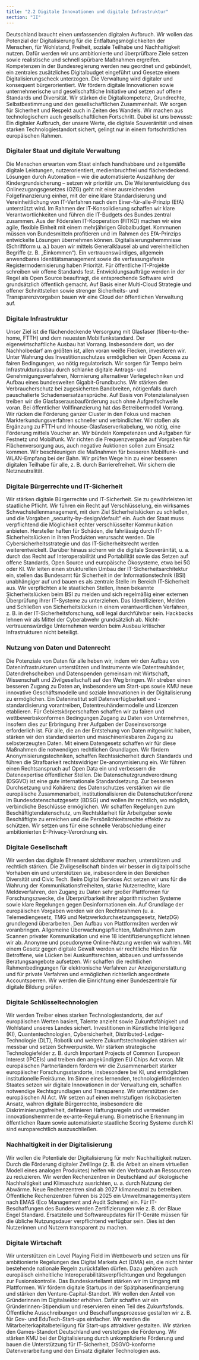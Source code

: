 ```yaml
---
title: "2.2 Digitale Innovationen und digitale Infrastruktur"
section: "II"
---
```


Deutschland braucht einen umfassenden digitalen Aufbruch. Wir wollen das Potenzial der Digitalisierung für die Entfaltungsmöglichkeiten der Menschen, für Wohlstand, Freiheit, soziale Teilhabe und Nachhaltigkeit nutzen. Dafür werden wir uns ambitionierte und überprüfbare Ziele setzen sowie realistische und schnell spürbare Maßnahmen ergreifen. Kompetenzen in der Bundesregierung werden neu geordnet und gebündelt, ein zentrales zusätzliches Digitalbudget eingeführt und Gesetze einem Digitalisierungscheck unterzogen. Die Verwaltung wird digitaler und konsequent bürgerorientiert. Wir fördern digitale Innovationen sowie unternehmerische und gesellschaftliche Initiative und setzen auf offene Standards und Diversität. Wir stärken die Digitalkompetenz, Grundrechte, Selbstbestimmung und den gesellschaftlichen Zusammenhalt. Wir sorgen für Sicherheit und Respekt auch in Zeiten des Wandels. Wir machen aus technologischem auch gesellschaftlichen Fortschritt. Dabei ist uns bewusst: Ein digitaler Aufbruch, der unsere Werte, die digitale Souveränität und einen starken Technologiestandort sichert, gelingt nur in einem fortschrittlichen europäischen Rahmen.

### Digitaler Staat und digitale Verwaltung

Die Menschen erwarten vom Staat einfach handhabbare und zeitgemäße digitale Leistungen, nutzerorientiert, medienbruchfrei und flächendeckend. Lösungen durch Automation – wie die automatisierte Auszahlung der Kindergrundsicherung – setzen wir prioritär um. Die Weiterentwicklung des Onlinezugangsgesetzes (OZG) geht mit einer ausreichenden Folgefinanzierung einher, mit der eine klare Standardisierung und Vereinheitlichung von IT-Verfahren nach dem Einer-für-alle-Prinzip (EfA) unterstützt wird. Im Rahmen der IT-Konsolidierung schaffen wir klare Verantwortlichkeiten und führen die IT-Budgets des Bundes zentral zusammen. Aus der Föderalen IT-Kooperation (FITKO) machen wir eine agile, flexible Einheit mit einem mehrjährigen Globalbudget. Kommunen müssen von Bundesmitteln profitieren und im Rahmen des EfA-Prinzips entwickelte Lösungen übernehmen können. Digitalisierungshemmnisse (Schriftform u. a.) bauen wir mittels Generalklausel ab und vereinheitlichen Begriffe (z. B. „Einkommen“). Ein vertrauenswürdiges, allgemein anwendbares Identitätsmanagement sowie die verfassungsfeste Registermodernisierung haben Priorität. Für öffentliche IT-Projekte schreiben wir offene Standards fest. Entwicklungsaufträge werden in der Regel als Open Source beauftragt, die entsprechende Software wird grundsätzlich öffentlich gemacht. Auf Basis einer Multi-Cloud Strategie und offener Schnittstellen sowie strenger Sicherheits- und Transparenzvorgaben bauen wir eine Cloud der öffentlichen Verwaltung auf.

### Digitale Infrastruktur

Unser Ziel ist die flächendeckende Versorgung mit Glasfaser (fiber-to-the-home, FTTH) und dem neuesten Mobilfunkstandard. Der eigenwirtschaftliche Ausbau hat Vorrang. Insbesondere dort, wo der Nachholbedarf am größten ist, allen voran weiße Flecken, investieren wir. Unter Wahrung des Investitionsschutzes ermöglichen wir Open Access zu fairen Bedingungen, wo nötig regulatorisch. Wir sorgen für Tempo beim Infrastrukturausbau durch schlanke digitale Antrags- und Genehmigungsverfahren, Normierung alternativer Verlegetechniken und Aufbau eines bundesweiten Gigabit-Grundbuchs. Wir stärken den Verbraucherschutz bei zugesicherten Bandbreiten, nötigenfalls durch pauschalierte Schadensersatzansprüche. Auf Basis von Potenzialanalysen treiben wir die Glasfaserausbauförderung auch ohne Aufgreifschwelle voran. Bei öffentlicher Vollfinanzierung hat das Betreibermodell Vorrang. Wir rücken die Förderung ganzer Cluster in den Fokus und machen Markterkundungsverfahren schneller und verbindlicher. Wir stoßen als Ergänzung zu FTTH und Inhouse-Glasfaserverkabelung, wo nötig, eine Förderung mittels Voucher an. Wir bündeln Kompetenzen und Aufgaben für Festnetz und Mobilfunk. Wir richten die Frequenzvergabe auf Vorgaben für Flächenversorgung aus, auch negative Auktionen sollen zum Einsatz kommen. Wir beschleunigen die Maßnahmen für besseren Mobilfunk- und WLAN-Empfang bei der Bahn. Wir prüfen Wege hin zu einer besseren digitalen Teilhabe für alle, z. B. durch Barrierefreiheit. Wir sichern die Netzneutralität.

### Digitale Bürgerrechte und IT-Sicherheit

Wir stärken digitale Bürgerrechte und IT-Sicherheit. Sie zu gewährleisten ist staatliche Pflicht. Wir führen ein Recht auf Verschlüsselung, ein wirksames Schwachstellenmanagement, mit dem Ziel Sicherheitslücken zu schließen, und die Vorgaben „security-by-design/default“ ein. Auch der Staat muss verpflichtend die Möglichkeit echter verschlüsselter Kommunikation anbieten. Hersteller haften für Schäden, die fahrlässig durch IT-Sicherheitslücken in ihren Produkten verursacht werden. Die Cybersicherheitsstrategie und das IT-Sicherheitsrecht werden weiterentwickelt. Darüber hinaus sichern wir die digitale Souveränität, u. a. durch das Recht auf Interoperabilität und Portabilität sowie das Setzen auf offene Standards, Open Source und europäische Ökosysteme, etwa bei 5G oder KI. Wir leiten einen strukturellen Umbau der IT-Sicherheitsarchitektur ein, stellen das Bundesamt für Sicherheit in der Informationstechnik (BSI) unabhängiger auf und bauen es als zentrale Stelle im Bereich IT-Sicherheit aus. Wir verpflichten alle staatlichen Stellen, ihnen bekannte Sicherheitslücken beim BSI zu melden und sich regelmäßig einer externen Überprüfung ihrer IT-Systeme zu unterziehen. Das Identifizieren, Melden und Schließen von Sicherheitslücken in einem verantwortlichen Verfahren, z. B. in der IT-Sicherheitsforschung, soll legal durchführbar sein. Hackbacks lehnen wir als Mittel der Cyberabwehr grundsätzlich ab. Nicht-vertrauenswürdige Unternehmen werden beim Ausbau kritischer Infrastrukturen nicht beteiligt.

### Nutzung von Daten und Datenrecht

Die Potenziale von Daten für alle heben wir, indem wir den Aufbau von Dateninfrastrukturen unterstützen und Instrumente wie Datentreuhänder, Datendrehscheiben und Datenspenden gemeinsam mit Wirtschaft, Wissenschaft und Zivilgesellschaft auf den Weg bringen. Wir streben einen besseren Zugang zu Daten an, insbesondere um Start-ups sowie KMU neue innovative Geschäftsmodelle und soziale Innovationen in der Digitalisierung zu ermöglichen. Ein Dateninstitut soll Datenverfügbarkeit und -standardisierung vorantreiben, Datentreuhändermodelle und Lizenzen etablieren. Für Gebietskörperschaften schaffen wir zu fairen und wettbewerbskonformen Bedingungen Zugang zu Daten von Unternehmen, insofern dies zur Erbringung ihrer Aufgaben der Daseinsvorsorge erforderlich ist. Für alle, die an der Entstehung von Daten mitgewirkt haben, stärken wir den standardisierten und maschinenlesbaren Zugang zu selbsterzeugten Daten. Mit einem Datengesetz schaffen wir für diese Maßnahmen die notwendigen rechtlichen Grundlagen. Wir fördern Anonymisierungstechniken, schaffen Rechtssicherheit durch Standards und führen die Strafbarkeit rechtswidriger De-anonymisierung ein. Wir führen einen Rechtsanspruch auf Open Data ein und verbessern die Datenexpertise öffentlicher Stellen. Die Datenschutzgrundverordnung (DSGVO) ist eine gute internationale Standardsetzung. Zur besseren Durchsetzung und Kohärenz des Datenschutzes verstärken wir die europäische Zusammenarbeit, institutionalisieren die Datenschutzkonferenz im Bundesdatenschutzgesetz (BDSG) und wollen ihr rechtlich, wo möglich, verbindliche Beschlüsse ermöglichen. Wir schaffen Regelungen zum Beschäftigtendatenschutz, um Rechtsklarheit für Arbeitgeber sowie Beschäftigte zu erreichen und die Persönlichkeitsrechte effektiv zu schützen. Wir setzen uns für eine schnelle Verabschiedung einer ambitionierten E-Privacy-Verordnung ein.

### Digitale Gesellschaft

Wir werden das digitale Ehrenamt sichtbarer machen, unterstützen und rechtlich stärken. Die Zivilgesellschaft binden wir besser in digitalpolitische Vorhaben ein und unterstützen sie, insbesondere in den Bereichen Diversität und Civic Tech. Beim Digital Services Act setzen wir uns für die Wahrung der Kommunikationsfreiheiten, starke Nutzerrechte, klare Meldeverfahren, den Zugang zu Daten sehr großer Plattformen für Forschungszwecke, die Überprüfbarkeit ihrer algorithmischen Systeme sowie klare Regelungen gegen Desinformationen ein. Auf Grundlage der europäischen Vorgaben werden wir den Rechtsrahmen (u. a. Telemediengesetz, TMG und Netzwerkdurchsetzungsgesetz, NetzDG) grundlegend überarbeiten. Den Aufbau von Plattformräten werden wir voranbringen. Allgemeine Überwachungspflichten, Maßnahmen zum Scannen privater Kommunikation und eine 18 Identifizierungspflicht lehnen wir ab. Anonyme und pseudonyme Online-Nutzung werden wir wahren. Mit einem Gesetz gegen digitale Gewalt werden wir rechtliche Hürden für Betroffene, wie Lücken bei Auskunftsrechten, abbauen und umfassende Beratungsangebote aufsetzen. Wir schaffen die rechtlichen Rahmenbedingungen für elektronische Verfahren zur Anzeigenerstattung und für private Verfahren und ermöglichen richterlich angeordnete Accountsperren. Wir werden die Einrichtung einer Bundeszentrale für digitale Bildung prüfen.

### Digitale Schlüsseltechnologien

Wir werden Treiber eines starken Technologiestandorts, der auf europäischen Werten basiert, Talente anzieht sowie Zukunftsfähigkeit und Wohlstand unseres Landes sichert. Investitionen in Künstliche Intelligenz (KI), Quantentechnologien, Cybersicherheit, Distributed-Ledger-Technologie (DLT), Robotik und weitere Zukunftstechnologien stärken wir messbar und setzen Schwerpunkte. Wir stärken strategische Technologiefelder z. B. durch Important Projects of Common European Interest (IPCEIs) und treiben den angekündigten EU Chips Act voran. Mit europäischen Partnerländern fördern wir die Zusammenarbeit starker europäischer Forschungsstandorte, insbesondere bei KI, und ermöglichen institutionelle Freiräume. Im Sinne eines lernenden, technologiefördernden Staates setzen wir digitale Innovationen in der Verwaltung ein, schaffen notwendige Rechtsgrundlagen und Transparenz. Wir unterstützen den europäischen AI Act. Wir setzen auf einen mehrstufigen risikobasierten Ansatz, wahren digitale Bürgerrechte, insbesondere die Diskriminierungsfreiheit, definieren Haftungsregeln und vermeiden innovationshemmende ex-ante-Regulierung. Biometrische Erkennung im öffentlichen Raum sowie automatisierte staatliche Scoring Systeme durch KI sind europarechtlich auszuschließen.

### Nachhaltigkeit in der Digitalisierung

Wir wollen die Potentiale der Digitalisierung für mehr Nachhaltigkeit nutzen. Durch die Förderung digitaler Zwillinge (z. B. die Arbeit an einem virtuellen Modell eines analogen Produktes) helfen wir den Verbrauch an Ressourcen zu reduzieren. Wir werden Rechenzentren in Deutschland auf ökologische Nachhaltigkeit und Klimaschutz ausrichten, u. a. durch Nutzung der Abwärme. Neue Rechenzentren sind ab 2027 klimaneutral zu betreiben. Öffentliche Rechenzentren führen bis 2025 ein Umweltmanagementsystem nach EMAS (Eco Management and Audit Scheme) ein. Für IT- Beschaffungen des Bundes werden Zertifizierungen wie z. B. der Blaue Engel Standard. Ersatzteile und Softwareupdates für IT-Geräte müssen für die übliche Nutzungsdauer verpflichtend verfügbar sein. Dies ist den Nutzerinnen und Nutzern transparent zu machen.

### Digitale Wirtschaft

Wir unterstützen ein Level Playing Field im Wettbewerb und setzen uns für ambitionierte Regelungen des Digital Markets Act (DMA) ein, die nicht hinter bestehende nationale Regeln zurückfallen dürfen. Dazu gehören auch europäisch einheitliche Interoperabilitätsverpflichtungen und Regelungen zur Fusionskontrolle. Das Bundeskartellamt stärken wir im Umgang mit Plattformen. Wir fördern digitale Startups in der Spätphasenfinanzierung und stärken den Venture-Capital-Standort. Wir wollen den Anteil von Gründerinnen im Digitalsektor erhöhen. Dafür schaffen wir ein Gründerinnen-Stipendium und reservieren einen Teil des Zukunftsfonds. Öffentliche Ausschreibungen und Beschaffungsprozesse gestalten wir z. B. für Gov- und EduTech-Start-ups einfacher. Wir werden die Mitarbeiterkapitalbeteiligung für Start-ups attraktiver gestalten. Wir stärken den Games-Standort Deutschland und verstetigen die Förderung. Wir stärken KMU bei der Digitalisierung durch unkomplizierte Förderung und bauen die Unterstützung für IT-Sicherheit, DSGVO-konforme Datenverarbeitung und den Einsatz digitaler Technologien aus.
